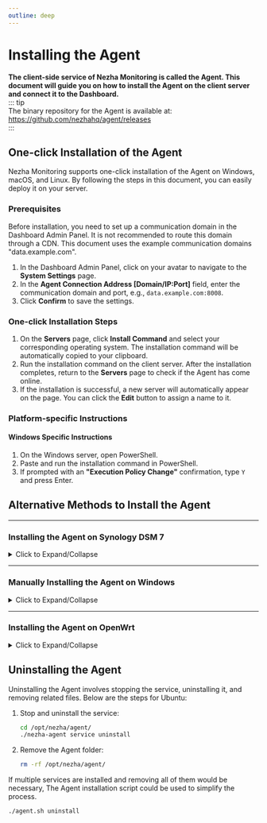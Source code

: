 ```yaml
---
outline: deep
---
```

# Installing the Agent

**The client-side service of Nezha Monitoring is called the Agent. This document will guide you on how to install the Agent on the client server and connect it to the Dashboard.**  
::: tip  
The binary repository for the Agent is available at: <https://github.com/nezhahq/agent/releases>  
:::

## One-click Installation of the Agent

Nezha Monitoring supports one-click installation of the Agent on Windows, macOS, and Linux. By following the steps in this document, you can easily deploy it on your server.

### Prerequisites

Before installation, you need to set up a communication domain in the Dashboard Admin Panel. It is not recommended to route this domain through a CDN. This document uses the example communication domains "data.example.com".  
1. In the Dashboard Admin Panel, click on your avatar to navigate to the **System Settings** page.  
2. In the **Agent Connection Address [Domain/IP:Port]** field, enter the communication domain and port, e.g., `data.example.com:8008`.  
3. Click **Confirm** to save the settings.

### One-click Installation Steps

1. On the **Servers** page, click **Install Command** and select your corresponding operating system. The installation command will be automatically copied to your clipboard.  
2. Run the installation command on the client server. After the installation completes, return to the **Servers** page to check if the Agent has come online.  
3. If the installation is successful, a new server  will automatically appear on the page. You can click the **Edit** button to assign a name to it.  

### Platform-specific Instructions

#### Windows Specific Instructions
1. On the Windows server, open PowerShell.  
2. Paste and run the installation command in PowerShell.  
3. If prompted with an **"Execution Policy Change"** confirmation, type `Y` and press Enter.

## Alternative Methods to Install the Agent

---

### Installing the Agent on Synology DSM 7

<details>
  <summary>Click to Expand/Collapse</summary>

Since Synology NAS devices are based on specific versions of Linux, their shell environments and package managers differ from standard Linux systems, making one-click installation scripts unsupported. Therefore, you need to manually install the Agent by following these steps:

---

#### 1. Preparation

1. **Ensure Administrator Privileges**  
   - Log in to the Synology management interface or SSH into the device using an administrator account.

2. **Install Necessary Dependencies**  
   Ensure that your Synology device has `wget`, `unzip`, or `curl` installed.

::: tip  
Alternatively, you can download and extract the Nezha Agent binaries in advance and manually upload them via Synology's DSM File Station, bypassing the need to install dependencies.
:::

---

#### 2. Download the Nezha Agent

1. **Determine the Synology CPU Architecture**  
   Use the following command to identify your device's architecture:
   ```bash
   uname -m
   ```
   Common architecture mappings:
   - `x86_64` corresponds to `amd64`
   - `armv7l` or `aarch64` corresponds to `arm`

2. **Download the Appropriate Nezha Agent Binary**  
   Select the correct download link based on your device's architecture. For example, for `amd64`:
   ```bash
   wget -O nezha-agent.zip https://github.com/nezhahq/agent/releases/latest/download/nezha-agent_linux_amd64.zip
   ```

3. **Extract the Files**  
   Extract the downloaded archive to a specified directory, such as `/opt/nezha`:
   ```bash
   mkdir -p /opt/nezha
   unzip nezha-agent.zip -d /opt/nezha
   ```

4. **Grant Execute Permissions**
   ```bash
   chmod +x /opt/nezha/nezha-agent
   ```
---

#### 3. Create the Configuration File

1. **Create and Edit the Configuration File**  
   In the `/opt/nezha` directory, create a `config.yml` file with the following content:
   ```yaml
   client_secret: your_agent_secret
   debug: false
   disable_auto_update: false
   disable_command_execute: false
   disable_force_update: false
   disable_nat: false
   disable_send_query: false
   gpu: false
   insecure_tls: false
   ip_report_period: 1800
   report_delay: 1
   server: data.example.com:8008
   skip_connection_count: false
   skip_procs_count: false
   temperature: false
   tls: false 
   use_gitee_to_upgrade: false
   use_ipv6_country_code: false
   uuid: your_uuid
   ```
   - **Field Descriptions**:
     - `server`: Replace with your Dashboard address and port, e.g., `data.example.com:8008`.
     - `client_secret`: Replace with the `agentsecretkey` from the Dashboard's configuration file, typically located at `/opt/nezha/dashboard/data/config.yaml`.
     - `uuid`: Generate a unique identifier for this Agent using the `uuidgen` command:
       ```bash
       uuidgen
       ```
   - **Save the File**: Save the file to `/opt/nezha/config.yml`.

---

#### 4. Create a systemd Service File

1. **Create the Service File**  
   In the `/etc/systemd/system/` directory, create a `nezha-agent.service` file:
   ```bash
   sudo nano /etc/systemd/system/nezha-agent.service
   ```

2. **Add the Following Content**:
   ```ini
   [Unit]
   Description=Nezha Agent
   After=network.target

   [Service]
   Type=simple
   User=root
   Group=root
   ExecStart=/opt/nezha/nezha-agent -c /opt/nezha/config.yml
   Restart=always
   RestartSec=5

   [Install]
   WantedBy=multi-user.target
   ```

3. **Save the File and Reload Service Configuration**:
   ```bash
   sudo systemctl daemon-reload
   ```

---
    
#### 5. Start the Agent

1. **Start the Service**  
   Use the following command to start the Agent:
   ```bash
   sudo systemctl start nezha-agent
   ```

2. **Enable the Service to Start on Boot**  
   ```bash
   sudo systemctl enable nezha-agent
   ```

3. **Check Service Status**  
   Ensure the Agent is running correctly:
   ```bash
   sudo systemctl status nezha-agent
   ```

---
    
#### 6. Verify Agent Connection

1. Log in to the Dashboard and check if a new device has come online.
2. Ensure the Agent is running smoothly without any error logs.

</details>

---

### Manually Installing the Agent on Windows

<details>
  <summary>Click to Expand/Collapse</summary>

In addition to the one-click script, Windows systems can also install the Agent by downloading the corresponding binary files and manually configuring them. Follow the steps below:

---

#### 1. Preparation

1. **Ensure Administrator Privileges**  
   Log in to the Windows system using an administrator account.

2. **Install Necessary Tools**  
   - Ensure you have a decompression tool installed, such as `7-Zip` or `WinRAR`.

---

#### 2. Download the Nezha Agent

1. **Confirm System Architecture**  
   - Windows systems are generally `amd64` architecture, so download the corresponding binary.

2. **Download the Nezha Agent Files**  
   - Visit the [Nezha Agent Releases](https://github.com/nezhahq/agent/releases) page and download the version suitable for `Windows`, for example:
     ```plaintext
     nezha-agent_windows_amd64.zip
     ```

3. **Extract the Files**  
   - Extract the downloaded archive to a designated directory, such as `C:\nezha`.

---

#### 3. Create the Configuration File

1. **Create and Edit the Configuration File**  
   In the extracted directory, create a `config.yml` file with the following content:
   ```yaml
   client_secret: your_agent_secret
   debug: false
   disable_auto_update: false
   disable_command_execute: false
   disable_force_update: false
   disable_nat: false
   disable_send_query: false
   gpu: false
   insecure_tls: false
   ip_report_period: 1800
   report_delay: 1
   server: data.example.com:8008
   skip_connection_count: false
   skip_procs_count: false
   temperature: false
   tls: false 
   use_gitee_to_upgrade: false
   use_ipv6_country_code: false
   uuid: your_uuid
   ```
   - **Field Descriptions**:
     - `server`: Replace with your Dashboard address and port, e.g., `data.example.com:8008`.
     - `client_secret`: Replace with the `agentsecretkey` from the Dashboard's configuration file, typically located at `/opt/nezha/dashboard/data/config.yaml`.
     - `uuid`: Generate a unique identifier for this Agent using an online tool.
    
2. **Save the File**  
   Save the file as `config.yml` in the Agent's directory.

---

#### 4. Run the Agent

1. **Run the Agent with Administrator Privileges**  
   Open CMD with administrator rights, navigate to the Agent's directory, and execute the following command:
   ```powershell
   nezha-agent.exe -c config.yml
   ```

2. **Verify the Connection**  
   - Log in to the Dashboard and check if a new device has come online.
   - If there are no error messages in the Agent's logs, the installation is successful.

---

#### 5. Configure the Agent to Run as a Service

1. **Install as a Service**  
   - Navigate to the Agent's directory in CMD and run:
     ```powershell
     nezha-agent.exe service install
     ```

2. **Start the Service**  
   - After successful installation, the Agent will automatically start as a service and will run on system boot.

3. **Uninstall the Service**  
   - To uninstall the service, run the following command:
     ```powershell
     nezha-agent.exe service uninstall
     ```

</details>

---
    
### Installing the Agent on OpenWrt

<details>
  <summary>Click to Expand/Collapse</summary>

OpenWrt is a lightweight Linux distribution. Installing the Nezha Agent on OpenWrt requires manual downloading and configuration. Follow the steps below:

---

#### 1. Preparation

1. **Ensure Administrator Privileges**  
   - SSH into the OpenWrt device using the `root` account.

2. **Install Necessary Tools**  
   - Update the package list and install required tools:
     ```bash
     opkg update
     opkg install wget unzip
     ```

---

#### 2. Download the Nezha Agent

1. **Determine System Architecture**  
   Use the following command to identify the device's architecture:
   ```bash
   uname -m
   ```
   Common architecture mappings:
   - `x86_64` corresponds to `nezha-agent_linux_amd64.zip`
   - `arm` or `aarch64` corresponds to `nezha-agent_linux_arm.zip`

2. **Download the Appropriate Nezha Agent**  
   Replace `<arch>` with your device's architecture:
   ```bash
   wget -O nezha-agent.zip https://github.com/nezhahq/agent/releases/latest/download/nezha-agent_linux_<arch>.zip
   ```

3. **Extract the Files**  
   Extract the archive to the `/etc/nezha` directory:
   ```bash
   mkdir -p /etc/nezha
   unzip nezha-agent.zip -d /etc/nezha
   ```

---

#### 3. Create the Configuration File

1. **Create the Configuration File**  
   Create and edit the `/etc/nezha/config.yml` file:
   ```bash
   touch /etc/nezha/config.yml
   vi /etc/nezha/config.yml
   ```
   Add the following content:
   ```yaml
   client_secret: your_agent_secret
   debug: false
   disable_auto_update: false
   disable_command_execute: false
   disable_force_update: false
   disable_nat: false
   disable_send_query: false
   gpu: false
   insecure_tls: false
   ip_report_period: 1800
   report_delay: 1
   server: data.example.com:8008
   skip_connection_count: false
   skip_procs_count: false
   temperature: false
   tls: false 
   use_gitee_to_upgrade: false
   use_ipv6_country_code: false
   uuid: your_uuid
   ```

2. **Save the Configuration File**  
   Ensure the configuration file is saved at `/etc/nezha/config.yml`.

---

#### 4. Run the Agent

1. **Grant Execute Permissions and Start the Agent**  
   ```bash
   chmod +x /etc/nezha/nezha-agent
   /etc/nezha/nezha-agent -c /etc/nezha/config.yml
   ```

2. **Verify Agent Connection**  
   - Log in to the Dashboard Admin Panel and check if a new device has come online.
   - Ensure the Agent is running correctly.

---

#### 5. Configure the Agent to Start on Boot

1. **Create a Service Script**  
   Create a service script at `/etc/init.d/nezha-service`:
   ```bash
   vi /etc/init.d/nezha-service
   ```

2. **Add the Following Content**  
   Replace `/etc/nezha/nezha-agent` and `/etc/nezha/config.yml` with the correct paths if different:
   ```bash
   #!/bin/sh /etc/rc.common

   START=99
   USE_PROCD=1

   start_service() {
       procd_open_instance
       procd_set_param command /etc/nezha/nezha-agent -c /etc/nezha/config.yml
       procd_set_param respawn
       procd_close_instance
   }

   stop_service() {
       killall nezha-agent
   }

   restart() {
       stop
       sleep 2
       start
   }
   ```

3. **Grant Execute Permissions**  
   ```bash
   chmod +x /etc/init.d/nezha-service
   ```

4. **Enable and Start the Service**  
   ```bash
   /etc/init.d/nezha-service enable
   /etc/init.d/nezha-service start
   ```

5. **Verify Service Status**  
   Check if the service is running correctly:
   ```bash
   ps | grep nezha-agent
   ```

---
    
#### Note

- **Configuration File Path**: Ensure the paths to the configuration files (e.g., `/etc/nezha/config.yml`) are correct in the service scripts.
- **Service Management**: You can manage the service using the following commands:
  - Manually start the service:
    ```bash
    /etc/init.d/nezha-service start
    ```
  - Stop the service:
    ```bash
    /etc/init.d/nezha-service stop
    ```
  - Restart the service:
    ```bash
    /etc/init.d/nezha-service restart
    ```
- **Log Troubleshooting**: If the Agent fails to start correctly, check relevant logs using `logread` to identify issues.
</details>

## Uninstalling the Agent

Uninstalling the Agent involves stopping the service, uninstalling it, and removing related files. Below are the steps for Ubuntu:

1. Stop and uninstall the service:
   ```bash
   cd /opt/nezha/agent/
   ./nezha-agent service uninstall
   ```

2. Remove the Agent folder:
   ```bash
   rm -rf /opt/nezha/agent/
   ```

If multiple services are installed and removing all of them would be necessary, The Agent installation script could be used to simplify the process.

```bash
./agent.sh uninstall
```
